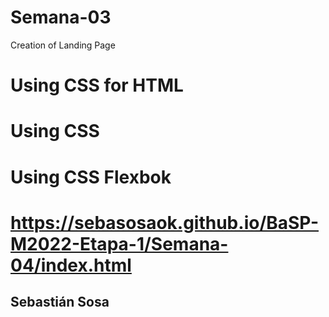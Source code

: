# Semana-03
Creation of Landing Page
# Using CSS for HTML
# Using CSS
# Using CSS Flexbok
# https://sebasosaok.github.io/BaSP-M2022-Etapa-1/Semana-04/index.html
## Sebastián Sosa
